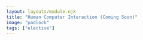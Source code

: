 ```yaml
---
layout: layouts/module.njk
title: "Human Computer Interaction (Coming Soon)"
image: "padlock"
tags: ["elective"]
---
```

